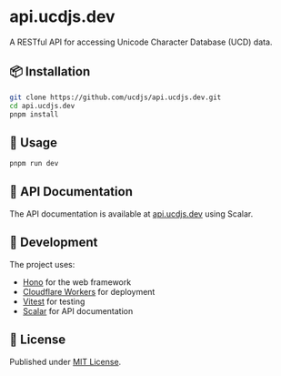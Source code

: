 # api.ucdjs.dev

A RESTful API for accessing Unicode Character Database (UCD) data.

## 📦 Installation

```sh
git clone https://github.com/ucdjs/api.ucdjs.dev.git
cd api.ucdjs.dev
pnpm install
```

## 🚀 Usage

```sh
pnpm run dev
```

## 📖 API Documentation

The API documentation is available at [api.ucdjs.dev](https://api.ucdjs.dev) using Scalar.

## 🔧 Development

The project uses:

- [Hono](https://hono.dev/) for the web framework
- [Cloudflare Workers](https://workers.cloudflare.com/) for deployment
- [Vitest](https://vitest.dev/) for testing
- [Scalar](https://scalar.com/) for API documentation

## 📄 License

Published under [MIT License](./LICENSE).
